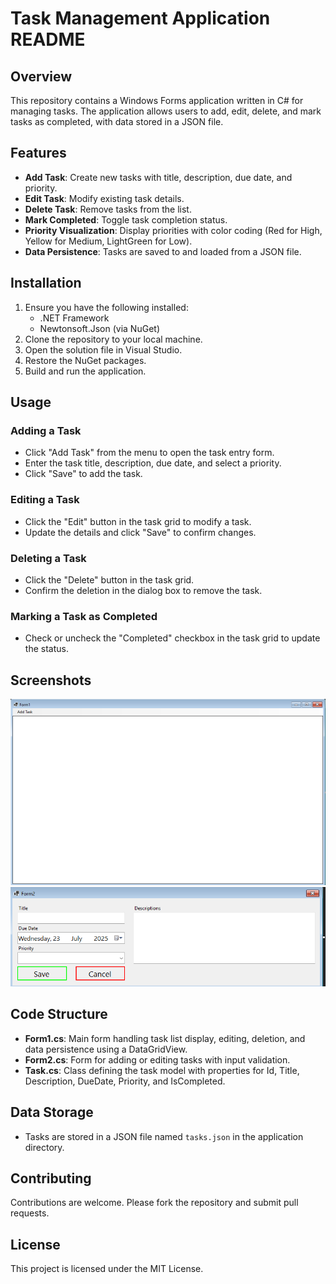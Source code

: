 # Task Management Application README

## Overview

This repository contains a Windows Forms application written in C# for managing tasks. The application allows users to add, edit, delete, and mark tasks as completed, with data stored in a JSON file.

## Features

- **Add Task**: Create new tasks with title, description, due date, and priority.
- **Edit Task**: Modify existing task details.
- **Delete Task**: Remove tasks from the list.
- **Mark Completed**: Toggle task completion status.
- **Priority Visualization**: Display priorities with color coding (Red for High, Yellow for Medium, LightGreen for Low).
- **Data Persistence**: Tasks are saved to and loaded from a JSON file.

## Installation

1. Ensure you have the following installed:
   - .NET Framework
   - Newtonsoft.Json (via NuGet)
2. Clone the repository to your local machine.
3. Open the solution file in Visual Studio.
4. Restore the NuGet packages.
5. Build and run the application.

## Usage

### Adding a Task

- Click "Add Task" from the menu to open the task entry form.
- Enter the task title, description, due date, and select a priority.
- Click "Save" to add the task.

### Editing a Task

- Click the "Edit" button in the task grid to modify a task.
- Update the details and click "Save" to confirm changes.

### Deleting a Task

- Click the "Delete" button in the task grid.
- Confirm the deletion in the dialog box to remove the task.

### Marking a Task as Completed

- Check or uncheck the "Completed" checkbox in the task grid to update the status.

## Screenshots

<img title="" src="photo/1.png" alt="1" data-align="center" style="zoom:67%;"><img title="" src="photo/2.png" alt="2" style="zoom:67%;" data-align="center">

## Code Structure

- **Form1.cs**: Main form handling task list display, editing, deletion, and data persistence using a DataGridView.
- **Form2.cs**: Form for adding or editing tasks with input validation.
- **Task.cs**: Class defining the task model with properties for Id, Title, Description, DueDate, Priority, and IsCompleted.

## Data Storage

- Tasks are stored in a JSON file named `tasks.json` in the application directory.

## Contributing

Contributions are welcome. Please fork the repository and submit pull requests.

## License

This project is licensed under the MIT License.


